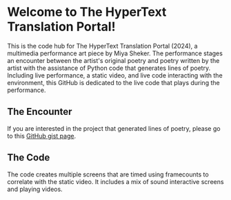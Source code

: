 # Welcome to The HyperText Translation Portal!
This is the code hub for The HyperText Translation Portal (2024), a multimedia performance art piece by Miya Sheker. The performance stages an encounter between the artist's original poetry and poetry written by the artist with the assistance of Python code that generates lines of poetry. Including live performance, a static video, and live code interacting with the environment, this GitHub is dedicated to the live code that plays during the performance. 

## The Encounter
If you are interested in the project that generated lines of poetry, please go to this [GitHub gist page](https://gist.github.com/mxshek/7ed2cde194c7ca578393973774ed894f). 

## The Code
The code creates multiple screens that are timed using framecounts to correlate with the static video. It includes a mix of sound interactive screens and playing videos.
